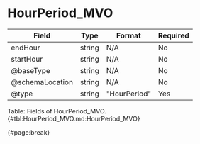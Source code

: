 <!--
    ATTENTION: This file was generated via gradle!
               Do NOT manually edit this file! Any such changes will be overwritten!
-->

# HourPeriod_MVO

| Field | Type | Format | Required |
| ------- | ------- | ------- | --- |
| endHour | string | N/A | No |
| startHour | string | N/A | No |
| @baseType | string | N/A | No |
| @schemaLocation | string | N/A | No |
| @type | string | "HourPeriod" | Yes |

Table: Fields of HourPeriod_MVO. {#tbl:HourPeriod_MVO.md:HourPeriod_MVO}

{#page:break}
